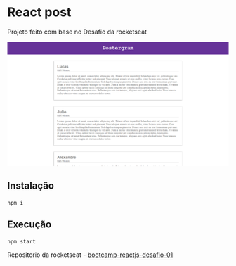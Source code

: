 # React post
Projeto feito com base no Desafio da rocketseat 

![](Git/img/telaProject.png)

## Instalação

    npm i
    
## Execução
    npm start
Repositorio da rocketseat -  [bootcamp-reactjs-desafio-01](https://github.com/Rocketseat/bootcamp-reactjs-desafio-01)